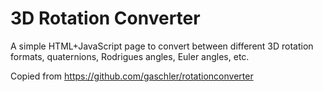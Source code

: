 # 3D Rotation Converter
A simple HTML+JavaScript page to convert between different 3D rotation formats, quaternions, Rodrigues angles, Euler angles, etc.

Copied from https://github.com/gaschler/rotationconverter